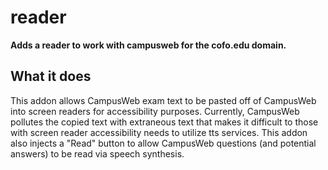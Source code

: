 # reader
**Adds a reader to work with campusweb for the cofo.edu domain.**

## What it does
This addon allows CampusWeb exam text to be pasted off of CampusWeb into screen readers for accessibility purposes. Currently, CampusWeb pollutes the copied text with extraneous text that makes it difficult to those with screen reader accessibility needs to utilize tts services.
This addon also injects a "Read" button to allow CampusWeb questions (and potential answers) to be read via speech synthesis.
